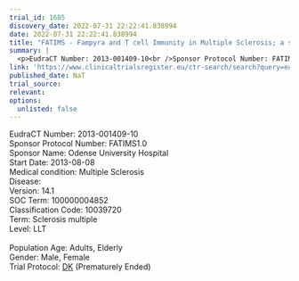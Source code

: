 ```yaml
---
trial_id: 1685
discovery_date: 2022-07-31 22:22:41.838994
date: 2022-07-31 22:22:41.838994
title: "FATIMS - Fampyra and T cell Immunity in Multiple Sclerosis; a study of the Fampyra induced immunomodulatory T cell responses in MS"
summary: |
  <p>EudraCT Number: 2013-001409-10<br />Sponsor Protocol Number: FATIMS1.0<br />Sponsor Name: Odense University Hospital<br />Start Date: 2013-08-08<br />Medical condition: Multiple Sclerosis<br />Disease: <br />Version: 14.1<br />SOC Term: 100000004852<br />Classification Code: 10039720<br />Term: Sclerosis multiple<br />Level: LLT<br /><br />Population Age: Adults, Elderly<br />Gender: Male, Female<br />Trial Protocol: <a href="https://www.clinicaltrialsregister.eu/ctr-search/trial/2013-001409-10/DK">DK</a> (Prematurely Ended)</p>
link: 'https://www.clinicaltrialsregister.eu/ctr-search/search?query=eudract_number:2013-001409-10'
published_date: NaT
trial_source: 
relevant: 
options:
  unlisted: false
---
```

<p>EudraCT Number: 2013-001409-10<br />Sponsor Protocol Number: FATIMS1.0<br />Sponsor Name: Odense University Hospital<br />Start Date: 2013-08-08<br />Medical condition: Multiple Sclerosis<br />Disease: <br />Version: 14.1<br />SOC Term: 100000004852<br />Classification Code: 10039720<br />Term: Sclerosis multiple<br />Level: LLT<br /><br />Population Age: Adults, Elderly<br />Gender: Male, Female<br />Trial Protocol: <a href="https://www.clinicaltrialsregister.eu/ctr-search/trial/2013-001409-10/DK">DK</a> (Prematurely Ended)</p>